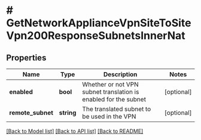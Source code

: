 # # GetNetworkApplianceVpnSiteToSiteVpn200ResponseSubnetsInnerNat

## Properties

Name | Type | Description | Notes
------------ | ------------- | ------------- | -------------
**enabled** | **bool** | Whether or not VPN subnet translation is enabled for the subnet | [optional]
**remote_subnet** | **string** | The translated subnet to be used in the VPN | [optional]

[[Back to Model list]](../../README.md#models) [[Back to API list]](../../README.md#endpoints) [[Back to README]](../../README.md)
